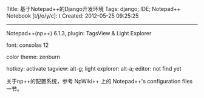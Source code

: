 Title: 基于Notepad++的Django开发环境
Tags: django; IDE; Notepad++
Notebook [t/j/o/y/c]: t
Created: 2012-05-25 09:25:25

------

Notepad++(np++) 6.1.3, plugin: TagsView & Light Explorer

font: consolas 12

color theme: zenburn

hotkey: activate tagview: alt-g; light explorer: alt-a; editor: not find yet

关于np++的配置系统，参考 NpWiki++ 上的 Notepad++'s configuration files 一节。
